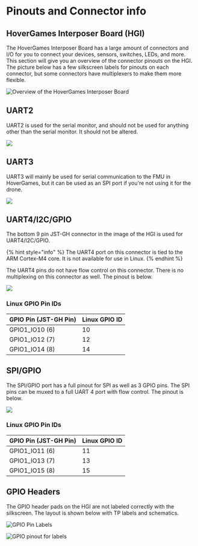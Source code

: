# Pinouts and Connector info

## HoverGames Interposer Board \(HGI\)

The HoverGames Interposer Board has a large amount of connectors and I/O for you to connect your devices, sensors, switches, LEDs, and more. This section will give you an overview of the connector pinouts on the HGI. The picture below has a few silkscreen labels for pinouts on each connector, but some connectors have multiplexers to make them more flexible.

![Overview of the HoverGames Interposer Board](../.gitbook/assets/image%20%2821%29.png)

## UART2

UART2 is used for the serial monitor, and should not be used for anything other than the serial monitor. It should not be altered.

![](../.gitbook/assets/image%20%2827%29.png)

## UART3

UART3 will mainly be used for serial communication to the FMU in HoverGames, but it can be used as an SPI port if you're not using it for the drone.

![](../.gitbook/assets/image%20%2824%29.png)

## UART4/I2C/GPIO

The bottom 9 pin JST-GH connector in the image of the HGI is used for UART4/I2C/GPIO. 

{% hint style="info" %}
The UART4 port on this connector is tied to the ARM Cortex-M4 core. It is not available for use in Linux.
{% endhint %}

The UART4 pins do not have flow control on this connector. There is no multiplexing on this connector as well. The pinout is below.

![](../.gitbook/assets/image%20%2822%29.png)

### Linux GPIO Pin IDs

| GPIO Pin \(JST-GH Pin\) | Linux GPIO ID |
| :--- | :--- |
| GPIO1\_IO10 \(6\) | 10 |
| GPIO1\_IO12 \(7\) | 12 |
| GPIO1\_IO14 \(8\) | 14 |

## SPI/GPIO

The SPI/GPIO port has a full pinout for SPI as well as 3 GPIO pins. The SPI pins can be muxed to a full UART 4 port with flow control. The pinout is below.

![](../.gitbook/assets/image%20%2825%29.png)

### Linux GPIO Pin IDs

| GPIO Pin \(JST-GH Pin\) | Linux GPIO ID |
| :--- | :--- |
| GPIO1\_IO11 \(6\) | 11 |
| GPIO1\_IO13 \(7\) | 13 |
| GPIO1\_IO15 \(8\) | 15 |

## GPIO Headers

The GPIO header pads on the HGI are not labeled correctly with the silkscreen. The layout is shown below with TP labels and schematics.

![GPIO Pin Labels](../.gitbook/assets/image%20%2823%29.png)

![GPIO pinout for labels](../.gitbook/assets/image%20%2826%29.png)

